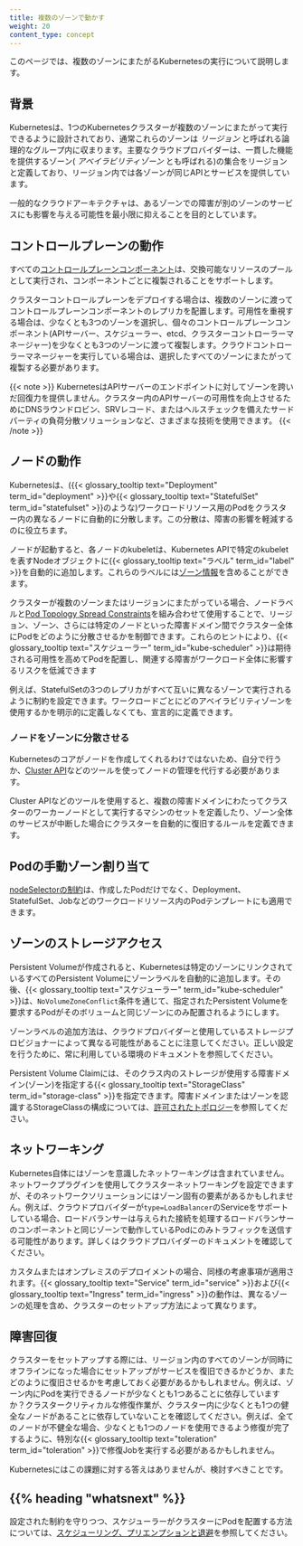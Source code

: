 ```yaml
---
title: 複数のゾーンで動かす
weight: 20
content_type: concept
---
```


<!-- overview -->

このページでは、複数のゾーンにまたがるKubernetesの実行について説明します。

<!-- body -->

## 背景

Kubernetesは、1つのKubernetesクラスターが複数のゾーンにまたがって実行できるように設計されており、通常これらのゾーンは _リージョン_ と呼ばれる論理的なグループ内に収まります。主要なクラウドプロバイダーは、一貫した機能を提供するゾーン( _アベイラビリティゾーン_ とも呼ばれる)の集合をリージョンと定義しており、リージョン内では各ゾーンが同じAPIとサービスを提供しています。

一般的なクラウドアーキテクチャは、あるゾーンでの障害が別のゾーンのサービスにも影響を与える可能性を最小限に抑えることを目的としています。

## コントロールプレーンの動作

すべての[コントロールプレーンコンポーネント](/ja/docs/concepts/overview/components/#control-plane-components)は、交換可能なリソースのプールとして実行され、コンポーネントごとに複製されることをサポートします。

クラスターコントロールプレーンをデプロイする場合は、複数のゾーンに渡ってコントロールプレーンコンポーネントのレプリカを配置します。可用性を重視する場合は、少なくとも3つのゾーンを選択し、個々のコントロールプレーンコンポーネント(APIサーバー、スケジューラー、etcd、クラスターコントローラーマネージャー)を少なくとも3つのゾーンに渡って複製します。クラウドコントローラーマネージャーを実行している場合は、選択したすべてのゾーンにまたがって複製する必要があります。

{{< note >}}
KubernetesはAPIサーバーのエンドポイントに対してゾーンを跨いだ回復力を提供しません。クラスター内のAPIサーバーの可用性を向上させるためにDNSラウンドロビン、SRVレコード、またはヘルスチェックを備えたサードパーティの負荷分散ソリューションなど、さまざまな技術を使用できます。
{{< /note >}}

## ノードの動作

Kubernetesは、({{< glossary_tooltip text="Deployment" term_id="deployment" >}}や{{< glossary_tooltip text="StatefulSet" term_id="statefulset" >}}のような)ワークロードリソース用のPodをクラスター内の異なるノードに自動的に分散します。この分散は、障害の影響を軽減するのに役立ちます。

ノードが起動すると、各ノードのkubeletは、Kubernetes APIで特定のkubeletを表すNodeオブジェクトに{{< glossary_tooltip text="ラベル" term_id="label" >}}を自動的に追加します。これらのラベルには[ゾーン情報](/docs/reference/labels-annotations-taints/#topologykubernetesiozone)を含めることができます。

クラスターが複数のゾーンまたはリージョンにまたがっている場合、ノードラベルと[Pod Topology Spread Constraints](/docs/concepts/scheduling-eviction/topology-spread-constraints/)を組み合わせて使用することで、リージョン、ゾーン、さらには特定のノードといった障害ドメイン間でクラスター全体にPodをどのように分散させるかを制御できます。これらのヒントにより、{{< glossary_tooltip text="スケジューラー" term_id="kube-scheduler" >}}は期待される可用性を高めてPodを配置し、関連する障害がワークロード全体に影響するリスクを低減できます

例えば、StatefulSetの3つのレプリカがすべて互いに異なるゾーンで実行されるように制約を設定できます。ワークロードごとにどのアベイラビリティゾーンを使用するかを明示的に定義しなくても、宣言的に定義できます。

### ノードをゾーンに分散させる

Kubernetesのコアがノードを作成してくれるわけではないため、自分で行うか、[Cluster API](https://cluster-api.sigs.k8s.io)などのツールを使ってノードの管理を代行する必要があります。

Cluster APIなどのツールを使用すると、複数の障害ドメインにわたってクラスターのワーカーノードとして実行するマシンのセットを定義したり、ゾーン全体のサービスが中断した場合にクラスターを自動的に復旧するルールを定義できます。

## Podの手動ゾーン割り当て

[nodeSelectorの制約](/ja/docs/concepts/scheduling-eviction/assign-pod-node/#nodeselector)は、作成したPodだけでなく、Deployment、StatefulSet、Jobなどのワークロードリソース内のPodテンプレートにも適用できます。

## ゾーンのストレージアクセス

Persistent Volumeが作成されると、Kubernetesは特定のゾーンにリンクされているすべてのPersistent Volumeにゾーンラベルを自動的に追加します。その後、{{< glossary_tooltip text="スケジューラー" term_id="kube-scheduler" >}}は、`NoVolumeZoneConflict`条件を通じて、指定されたPersistent Volumeを要求するPodがそのボリュームと同じゾーンにのみ配置されるようにします。

ゾーンラベルの追加方法は、クラウドプロバイダーと使用しているストレージプロビジョナーによって異なる可能性があることに注意してください。正しい設定を行うために、常に利用している環境のドキュメントを参照してください。

Persistent Volume Claimには、そのクラス内のストレージが使用する障害ドメイン(ゾーン)を指定する{{< glossary_tooltip text="StorageClass" term_id="storage-class" >}}を指定できます。障害ドメインまたはゾーンを認識するStorageClassの構成については、[許可されたトポロジー](/ja/docs/concepts/storage/storage-classes/#allowed-topologies)を参照してください。

## ネットワーキング

Kubernetes自体にはゾーンを意識したネットワーキングは含まれていません。ネットワークプラグインを使用してクラスターネットワーキングを設定できますが、そのネットワークソリューションにはゾーン固有の要素があるかもしれません。例えば、クラウドプロバイダーが`type=LoadBalancer`のServiceをサポートしている場合、ロードバランサーは与えられた接続を処理するロードバランサーのコンポーネントと同じゾーンで動作しているPodにのみトラフィックを送信する可能性があります。詳しくはクラウドプロバイダーのドキュメントを確認してください。

カスタムまたはオンプレミスのデプロイメントの場合、同様の考慮事項が適用されます。{{< glossary_tooltip text="Service" term_id="service" >}}および{{< glossary_tooltip text="Ingress" term_id="ingress" >}}の動作は、異なるゾーンの処理を含め、クラスターのセットアップ方法によって異なります。

## 障害回復

クラスターをセットアップする際には、リージョン内のすべてのゾーンが同時にオフラインになった場合にセットアップがサービスを復旧できるかどうか、またどのように復旧させるかを考慮しておく必要があるかもしれません。例えば、ゾーン内にPodを実行できるノードが少なくとも1つあることに依存していますか？クラスタークリティカルな修復作業が、クラスター内に少なくとも1つの健全なノードがあることに依存していないことを確認してください。例えば、全てのノードが不健全な場合、少なくとも1つのノードを使用できるよう修復が完了するように、特別な{{< glossary_tooltip text="toleration" term_id="toleration" >}}で修復Jobを実行する必要があるかもしれません。

Kubernetesにはこの課題に対する答えはありませんが、検討すべきことです。

## {{% heading "whatsnext" %}}

設定された制約を守りつつ、スケジューラーがクラスターにPodを配置する方法については、[スケジューリング、プリエンプションと退避](/ja/docs/concepts/scheduling-eviction/)を参照してください。

